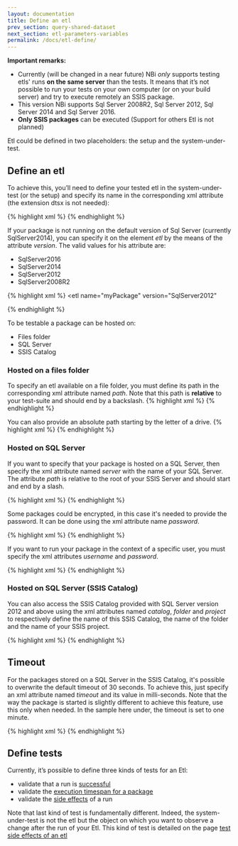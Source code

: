 ```yaml
---
layout: documentation
title: Define an etl
prev_section: query-shared-dataset
next_section: etl-parameters-variables
permalink: /docs/etl-define/
---
```

**Important remarks:**

* Currently (will be changed in a near future) NBi *only* supports testing etls' runs **on the same server** than the tests. It means that it’s not possible to run your tests on your own computer (or on your build server) and try to execute remotely an SSIS package.
* This version NBi supports Sql Server 2008R2, Sql Server 2012, Sql Server 2014 and Sql Server 2016.
* **Only SSIS packages** can be executed (Support for others Etl is not planned)

Etl could be defined in two placeholders: the setup and the system-under-test.

## Define an etl

To achieve this, you’ll need to define your tested etl in the system-under-test (or the setup) and specify its name in the corresponding xml attribute (the extension dtsx is not needed):

{% highlight xml %}
<system-under-test>
  <execution>
    <etl name="myPackage" >
    </etl>
  </execution>
</system-under-test>
{% endhighlight %}

If your package is not running on the default version of Sql Server (currently SqlServer2014), you can specify it on the element *etl* by the means of the attribute *version*. The valid values for his attribute are:

* SqlServer2016
* SqlServer2014
* SqlServer2012
* SqlServer2008R2

{% highlight xml %}
<etl 
    name="myPackage" 
    version="SqlServer2012"
>
</etl>
{% endhighlight %}

To be testable a package can be hosted on:

* Files folder
* SQL Server
* SSIS Catalog

### Hosted on a files folder
To specify an etl available on a file folder, you must define its path in the corresponding xml attribute named *path*.  Note that this path is **relative** to your test-suite and should end by a backslash.
{% highlight xml %}
<etl path="relative-folder\" name="myPackage"/>
{% endhighlight %}

You can also provide an absolute path starting by the letter of a drive.
{% highlight xml %}
<etl path="C:\absolute-folder\" name="myPackage"/>
{% endhighlight %}

### Hosted on SQL Server
If you want to specify that your package is hosted on a SQL Server, then specify the xml attribute named *server* with the name of your SQL Server. The attribute *path*  is relative to the root of your SSIS Server and should start and end by a slash.

{% highlight xml %}
<etl server="." path="/SSIS/" name="myPackage"/>
{% endhighlight %}

Some packages could be encrypted, in this case it's needed to provide the password. It can be done using the xml attribute name *password*.

{% highlight xml %}
<etl
    server="."
    path="/SSIS/"
    name="myPackage"
    password="p@ssw0rd"
/>
{% endhighlight %}


If you want to run your package in the context of a specific user, you must specify the xml attributes *username* and *password*.

{% highlight xml %}
<etl
    server="."
    path="/SSIS/"
    name="myPackage"
    username="myusername"
    password="p@ssw0rd"
/>
{% endhighlight %}

### Hosted on SQL Server (SSIS Catalog)
You can also access the SSIS Catalog provided with SQL Server version 2012 and above using the xml attributes named *catalog*, *folder* and *project* to respectively define the name of this SSIS Catalog, the name of the folder and the name of your SSIS project.

{% highlight xml %}
<etl
    server="localhost"
    catalog="SSISDB"
    folder="Folder"
    project="MyProject"
    name="package.dtsx"
 />
 {% endhighlight %}

Timeout
-------
For the packages stored on a SQL Server in the SSIS Catalog, it's possible to overwrite the default timeout of 30 seconds. To achieve this, just specify an xml attribute named _timeout_ and its value in milli-seconds. Note that the way the package is started is slightly different to achieve this feature, use this only when needed. In the sample here under, the timeout is set to one minute.

{% highlight xml %}
<etl
    server="localhost"
    catalog="SSISDB"
    folder="Folder"
    project="MyProject"
    name="package.dtsx"
    timeout="60000"
 />
 {% endhighlight %}

Define tests
------------
 Currently, it’s possible to define three kinds of tests for an Etl:

 * validate that a run is [successful](../etl-successful)
 * validate the [execution timespan for a package](../etl-performance)
 * validate the [side effects](../etl-side-effects) of a run

 Note that last kind of test is fundamentally different. Indeed, the system-under-test is not the etl but the object on which you want to observe a change after the run of your Etl. This kind of test is detailed on the page [test side effects of an etl](../etl-side-effects)

